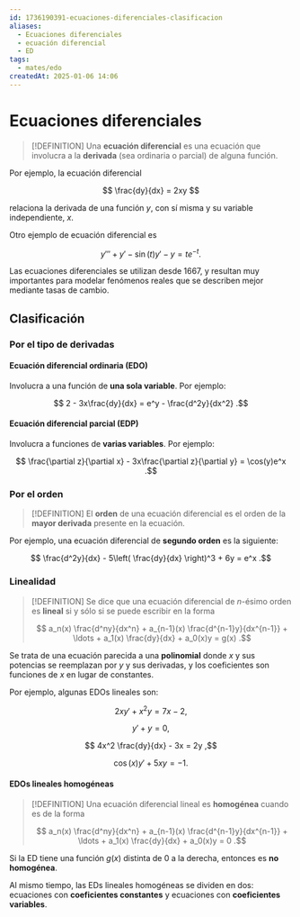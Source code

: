 ```yaml
---
id: 1736190391-ecuaciones-diferenciales-clasificacion
aliases:
  - Ecuaciones diferenciales
  - ecuación diferencial
  - ED
tags:
  - mates/edo
createdAt: 2025-01-06 14:06
---
```


# Ecuaciones diferenciales

> [!DEFINITION]
> Una **ecuación diferencial** es una ecuación que involucra a la **derivada** (sea ordinaria o parcial) de alguna función. 

Por ejemplo, la ecuación diferencial

$$
\frac{dy}{dx} = 2xy
$$

relaciona la derivada de una función $y$, con sí misma y su variable independiente, $x$.

Otro ejemplo de ecuación diferencial es

$$
y''' + y' - \sin(t)y' - y = te^{-t}
.$$

Las ecuaciones diferenciales se utilizan desde 1667, y resultan muy importantes para modelar fenómenos reales que se describen mejor mediante tasas de cambio.

## Clasificación

### Por el tipo de derivadas

#### Ecuación diferencial ordinaria (EDO)

Involucra a una función de **una sola variable**. Por ejemplo:

$$
2 - 3x\frac{dy}{dx} = e^y - \frac{d^2y}{dx^2}
.$$

#### Ecuación diferencial parcial (EDP)

Involucra a funciones de **varias variables**. Por ejemplo:

$$
\frac{\partial z}{\partial x} - 3x\frac{\partial z}{\partial y} = \cos(y)e^x
.$$

### Por el orden

> [!DEFINITION]
> El **orden** de una ecuación diferencial es el orden de la **mayor derivada** presente en la ecuación.

Por ejemplo, una ecuación diferencial de **segundo orden** es la siguiente:

$$
\frac{d^2y}{dx} - 5\left( \frac{dy}{dx} \right)^3 + 6y = e^x
.$$

### Linealidad

> [!DEFINITION]
> Se dice que una ecuación diferencial de $n$-ésimo orden es **lineal** si y sólo si se puede escribir en la forma
> 
> $$
> a_n(x) \frac{d^ny}{dx^n} + a_{n-1}(x) \frac{d^{n-1}y}{dx^{n-1}} + \ldots + a_1(x) \frac{dy}{dx} + a_0(x)y = g(x)
> .$$

Se trata de una ecuación parecida a una **polinomial** donde $x$ y sus potencias se reemplazan por $y$ y sus derivadas, y los coeficientes son funciones de $x$ en lugar de constantes.

Por ejemplo, algunas EDOs lineales son:

$$
2xy' + x^2y = 7x - 2
,$$

$$
y' + y = 0
,$$

$$
4x^2 \frac{dy}{dx} - 3x = 2y
,$$

$$
\cos(x)y' + 5xy = -1
.$$

#### EDOs lineales homogéneas

> [!DEFINITION]
> Una ecuación diferencial lineal es **homogénea** cuando es de la forma
>
> $$
> a_n(x) \frac{d^ny}{dx^n} + a_{n-1}(x) \frac{d^{n-1}y}{dx^{n-1}} + \ldots + a_1(x) \frac{dy}{dx} + a_0(x)y = 0
> .$$

Si la ED tiene una función $g(x)$ distinta de $0$ a la derecha, entonces es **no homogénea**.

Al mismo tiempo, las EDs lineales homogéneas se dividen en dos: ecuaciones con **coeficientes constantes** y ecuaciones con **coeficientes variables**.
